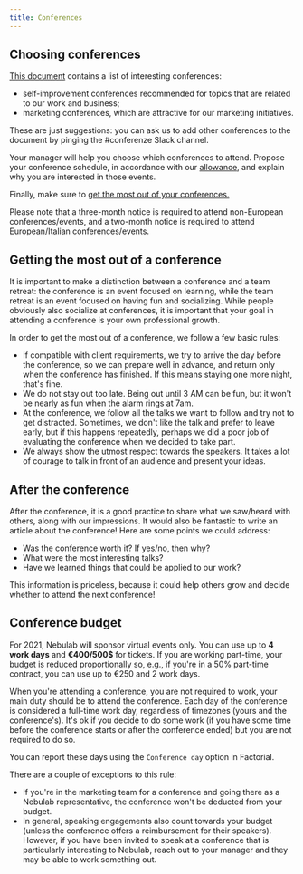 ```yaml
---
title: Conferences
---
```


## Choosing conferences

  [This document](https://docs.google.com/document/d/1QX6YhV3GMPwE9sQ8x52wDhUzyhKRfXxG2jqAFrt3tsQ)
contains a list of interesting conferences:

- self-improvement conferences recommended for topics that are related to our work and business;
- marketing conferences, which are attractive for our marketing initiatives.

These are just suggestions: you can ask us to add other conferences to the document by pinging the
\#conferenze Slack channel.

Your manager will help you choose which conferences to attend. Propose your conference schedule,
in accordance with our [allowance](#conference-budget), and explain why you are interested in those
events.

Finally, make sure to [get the most out of your conferences.](#getting-the-most-out-of-a-conference)

Please note that a three-month notice is required to attend non-European conferences/events, and a
two-month notice is required to attend European/Italian conferences/events.

## Getting the most out of a conference

It is important to make a distinction between a conference and a team retreat: the conference is an
event focused on learning, while the team retreat is an event focused on having fun and socializing.
While people obviously also socialize at conferences, it is important that your goal in attending a
conference is your own professional growth.

In order to get the most out of a conference, we follow a few basic rules:

- If compatible with client requirements, we try to arrive the day before the conference, so we can
  prepare well in advance, and return only when the conference has finished. If this means staying
  one more night, that's fine.
- We do not stay out too late. Being out until 3 AM can be fun, but it won't be nearly as fun when
  the alarm rings at 7am.
- At the conference, we follow all the talks we want to follow and try not to get distracted.
  Sometimes, we don't like the talk and prefer to leave early, but if this happens repeatedly,
  perhaps we did a poor job of evaluating the conference when we decided to take part.
- We always show the utmost respect towards the speakers. It takes a lot of courage to talk in
  front of an audience and present your ideas.

## After the conference

After the conference, it is a good practice to share what we saw/heard with others, along with
our impressions. It would also be fantastic to write an article about the conference! Here are some
points we could address:

- Was the conference worth it? If yes/no, then why?
- What were the most interesting talks?
- Have we learned things that could be applied to our work?

This information is priceless, because it could help others grow and decide whether to attend the
next conference!

## Conference budget

For 2021, Nebulab will sponsor virtual events only. You can use up to **4 work days** and
**€400/500$** for tickets. If you are working part-time, your budget is reduced proportionally so,
e.g., if you're in a 50% part-time contract, you can use up to €250 and 2 work days.

When you're attending a conference, you are not required to work, your main duty should be to attend
the conference. Each day of the conference is considered a full-time work day, regardless of timezones
(yours and the conference's). It's ok if you decide to do some work (if you have some time before
the conference starts or after the conference ended) but you are not required to do so.

You can report these days using the `Conference day` option in Factorial.

There are a couple of exceptions to this rule:

- If you're in the marketing team for a conference and going there as a Nebulab representative, the
  conference won't be deducted from your budget.
- In general, speaking engagements also count towards your budget (unless the conference offers
  a reimbursement for their speakers). However, if you have been invited to speak at a conference
  that is particularly interesting to Nebulab, reach out to your manager and they may be able to
  work something out.
